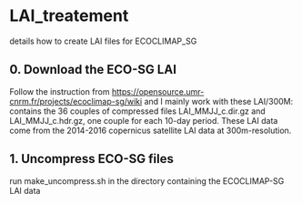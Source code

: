 # LAI_treatement

details how to create LAI files for ECOCLIMAP_SG
  ## 0. Download the ECO-SG LAI 
Follow the instruction from https://opensource.umr-cnrm.fr/projects/ecoclimap-sg/wiki 
and I mainly work with these
LAI/300M: contains the 36 couples of compressed files LAI_MMJJ_c.dir.gz and LAI_MMJJ_c.hdr.gz, one couple for each 10-day period. These LAI data come from the 2014-2016 copernicus satellite LAI data at 300m-resolution.
  ## 1. Uncompress ECO-SG files
run make_uncompress.sh in the directory containing the ECOCLIMAP-SG LAI data

